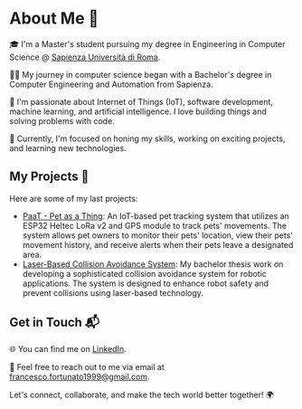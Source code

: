 # About Me 👋

🎓 I'm a Master's student pursuing my degree in Engineering in Computer Science @ [Sapienza Università di Roma](https://www.uniroma1.it/).

👨‍💻 My journey in computer science began with a Bachelor's degree in Computer Engineering and Automation from Sapienza.

🚀 I'm passionate about Internet of Things (IoT), software development, machine learning, and artificial intelligence. I love building things and solving problems with code.

💼 Currently, I'm focused on honing my skills, working on exciting projects, and learning new technologies.

## My Projects 🚀

Here are some of my last projects:

- [PaaT - Pet as a Thing](https://github.com/francesco-fortunato/PaaT): An IoT-based pet tracking system that utilizes an ESP32 Heltec LoRa v2 and GPS module to track pets' movements. The system allows pet owners to monitor their pets' location, view their pets' movement history, and receive alerts when their pets leave a designated area.
- [Laser-Based Collision Avoidance System](https://github.com/francesco-fortunato/Laser-Based-Collision-Avoidance-System): My bachelor thesis work on developing a sophisticated collision avoidance system for robotic applications. The system is designed to enhance robot safety and prevent collisions using laser-based technology.

## Get in Touch 📬

🌐 You can find me on [LinkedIn](https://www.linkedin.com/in/francesco-fortunato-a68094181/).

📧 Feel free to reach out to me via email at [francesco.fortunato1999@gmail.com](mailto:francesco.fortunato1999@gmail.com).

Let's connect, collaborate, and make the tech world better together! 🌍
